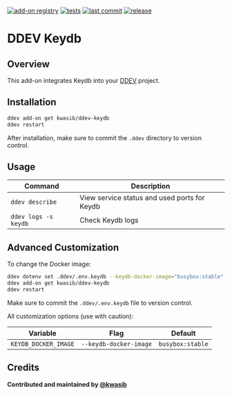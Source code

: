 [![add-on registry](https://img.shields.io/badge/DDEV-Add--on_Registry-blue)](https://addons.ddev.com)
[![tests](https://github.com/kwasib/ddev-keydb/actions/workflows/tests.yml/badge.svg?branch=main)](https://github.com/kwasib/ddev-keydb/actions/workflows/tests.yml?query=branch%3Amain)
[![last commit](https://img.shields.io/github/last-commit/kwasib/ddev-keydb)](https://github.com/kwasib/ddev-keydb/commits)
[![release](https://img.shields.io/github/v/release/kwasib/ddev-keydb)](https://github.com/kwasib/ddev-keydb/releases/latest)

# DDEV Keydb

## Overview

This add-on integrates Keydb into your [DDEV](https://ddev.com/) project.

## Installation

```bash
ddev add-on get kwasib/ddev-keydb
ddev restart
```

After installation, make sure to commit the `.ddev` directory to version control.

## Usage

| Command | Description |
| ------- | ----------- |
| `ddev describe` | View service status and used ports for Keydb |
| `ddev logs -s keydb` | Check Keydb logs |

## Advanced Customization

To change the Docker image:

```bash
ddev dotenv set .ddev/.env.keydb --keydb-docker-image="busybox:stable"
ddev add-on get kwasib/ddev-keydb
ddev restart
```

Make sure to commit the `.ddev/.env.keydb` file to version control.

All customization options (use with caution):

| Variable | Flag | Default |
| -------- | ---- | ------- |
| `KEYDB_DOCKER_IMAGE` | `--keydb-docker-image` | `busybox:stable` |

## Credits

**Contributed and maintained by [@kwasib](https://github.com/kwasib)**
